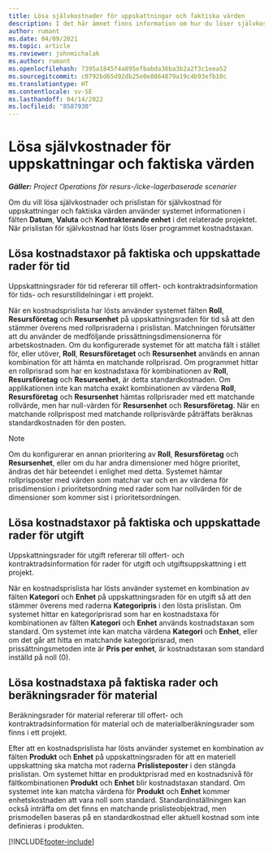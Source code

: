 ```yaml
---
title: Lösa självkostnader för uppskattningar och faktiska värden
description: I det här ämnet finns information om hur du löser självkostnader för uppskattningar och faktiska värden.
author: rumant
ms.date: 04/09/2021
ms.topic: article
ms.reviewer: johnmichalak
ms.author: rumant
ms.openlocfilehash: 7395a1845f4a895efbabda36ba3b2a2f3c1eea52
ms.sourcegitcommit: c0792bd65d92db25e0e8864879a19c4b93efb10c
ms.translationtype: HT
ms.contentlocale: sv-SE
ms.lasthandoff: 04/14/2022
ms.locfileid: "8587930"
---
```

# <a name="resolving-cost-prices-for-estimates-and-actuals"></a>Lösa självkostnader för uppskattningar och faktiska värden

_**Gäller:** Project Operations för resurs-/icke-lagerbaserade scenarier_

Om du vill lösa självkostnader och prislistan för självkostnad för uppskattningar och faktiska värden använder systemet informationen i fälten **Datum**, **Valuta** och **Kontrakterande enhet** i det relaterade projektet. När prislistan för självkostnad har lösts löser programmet kostnadstaxan.

## <a name="resolving-cost-rates-on-actual-and-estimate-lines-for-time"></a>Lösa kostnadstaxor på faktiska och uppskattade rader för tid

Uppskattningsrader för tid refererar till offert- och kontraktradsinformation för tids- och resurstilldelningar i ett projekt.

När en kostnadsprislista har lösts använder systemet fälten **Roll**, **Resursföretag** och **Resursenhet** på uppskattningsraden för tid så att den stämmer överens med rollprisraderna i prislistan. Matchningen förutsätter att du använder de medföljande prissättningsdimensionerna för arbetskostnaden. Om du konfigurerade systemet för att matcha fält i stället för, eller utöver, **Roll**, **Resursföretaget** och **Resursenhet** används en annan kombination för att hämta en matchande rollprisrad. Om programmet hittar en rollprisrad som har en kostnadstaxa för kombinationen av **Roll**, **Resursföretag** och **Resursenhet**, är detta standardkostnaden. Om applikationen inte kan matcha exakt kombinationen av värdena **Roll**, **Resursföretag** och **Resursenhet** hämtas rollprisrader med ett matchande rollvärde, men har null-värden för **Resursenhet** och **Resursföretag**. När en matchande rollprispost med matchande rollprisvärde påträffats beräknas standardkostnaden för den posten. 

> [!NOTE]
> Om du konfigurerar en annan prioritering av **Roll**, **Resursföretag** och **Resursenhet**, eller om du har andra dimensioner med högre prioritet, ändras det här beteendet i enlighet med detta. Systemet hämtar rollprisposter med värden som matchar var och en av värdena för prisdimension i prioritetsordning med rader som har nollvärden för de dimensioner som kommer sist i prioritetsordningen.

## <a name="resolving-cost-rates-on-actual-and-estimate-lines-for-expense"></a>Lösa kostnadstaxor på faktiska och uppskattade rader för utgift

Uppskattningsrader för utgift refererar till offert- och kontraktradsinformation för rader för utgift och utgiftsuppskattning i ett projekt.

När en kostnadsprislista har lösts använder systemet en kombination av fälten **Kategori** och **Enhet** på uppskattningsraden för en utgift så att den stämmer överens med raderna **Kategoripris** i den lösta prislistan. Om systemet hittar en kategoriprisrad som har en kostnadstaxa för kombinationen av fälten **Kategori** och **Enhet** används kostnadstaxan som standard. Om systemet inte kan matcha värdena **Kategori** och **Enhet**, eller om det går att hitta en matchande kategoriprisrad, men prissättningsmetoden inte är **Pris per enhet**, är kostnadstaxan som standard inställd på noll (0).

## <a name="resolving-cost-rates-on-actual-and-estimate-lines-for-material"></a>Lösa kostnadstaxa på faktiska rader och beräkningsrader för material

Beräkningsrader för material refererar till offert- och kontraktradsinformation för material och de materialberäkningsrader som finns i ett projekt.

Efter att en kostnadsprislista har lösts använder systemet en kombination av fälten **Produkt** och **Enhet** på uppskattningsraden för att en materiell uppskattning ska matcha mot raderna **Prislisteposter** i den stängda prislistan. Om systemet hittar en produktprisrad med en kostnadsnivå för fältkombinationen **Produkt** och **Enhet** blir kostnadstaxan standard. Om systemet inte kan matcha värdena för **Produkt** och **Enhet** kommer enhetskostnaden att vara noll som standard. Standardinställningen kan också inträffa om det finns en matchande prislisteobjektrad, men prismodellen baseras på en standardkostnad eller aktuell kostnad som inte definieras i produkten.

[!INCLUDE[footer-include](../includes/footer-banner.md)]

